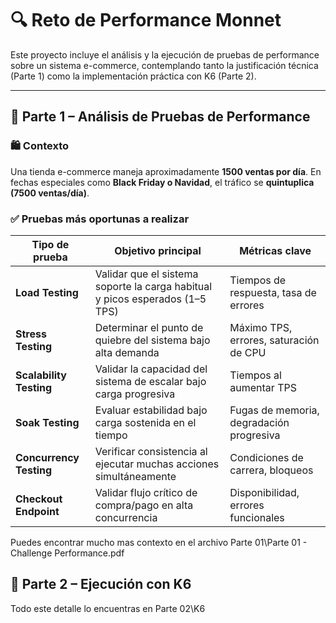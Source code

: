 # 🔍 Reto de Performance Monnet

Este proyecto incluye el análisis y la ejecución de pruebas de performance sobre un sistema e-commerce, contemplando tanto la justificación técnica (Parte 1) como la implementación práctica con K6 (Parte 2).

---

## 🧩 Parte 1 – Análisis de Pruebas de Performance

### 🛍️ Contexto

Una tienda e-commerce maneja aproximadamente **1500 ventas por día**. En fechas especiales como **Black Friday o Navidad**, el tráfico se **quintuplica (7500 ventas/día)**.

### ✅ Pruebas más oportunas a realizar

| Tipo de prueba        | Objetivo principal                                                                 | Métricas clave                             |
|-----------------------|------------------------------------------------------------------------------------|--------------------------------------------|
| **Load Testing**      | Validar que el sistema soporte la carga habitual y picos esperados (1–5 TPS)      | Tiempos de respuesta, tasa de errores      |
| **Stress Testing**    | Determinar el punto de quiebre del sistema bajo alta demanda                      | Máximo TPS, errores, saturación de CPU     |
| **Scalability Testing** | Validar la capacidad del sistema de escalar bajo carga progresiva               | Tiempos al aumentar TPS                    |
| **Soak Testing**      | Evaluar estabilidad bajo carga sostenida en el tiempo                             | Fugas de memoria, degradación progresiva   |
| **Concurrency Testing**| Verificar consistencia al ejecutar muchas acciones simultáneamente               | Condiciones de carrera, bloqueos           |
| **Checkout Endpoint** | Validar flujo crítico de compra/pago en alta concurrencia                         | Disponibilidad, errores funcionales        |

Puedes encontrar mucho mas contexto en el archivo Parte 01\Parte 01 - Challenge Performance.pdf

## 🧪 Parte 2 – Ejecución con K6

Todo este detalle lo encuentras en Parte 02\K6